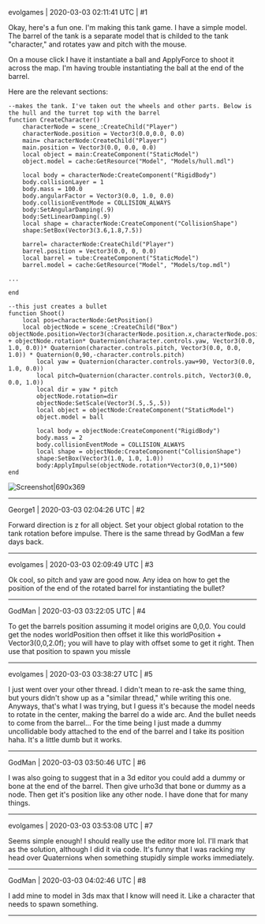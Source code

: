 evolgames | 2020-03-03 02:11:41 UTC | #1

Okay, here's a fun one.
I'm making this tank game. I have a simple model. The barrel of the tank is a separate model that is childed to the tank "character," and rotates yaw and pitch with the mouse.

On a mouse click I have it instantiate a ball and ApplyForce to shoot it across the map. I'm having trouble instantiating the ball at the end of the barrel.

Here are the relevant sections:
```
--makes the tank. I've taken out the wheels and other parts. Below is the hull and the turret top with the barrel
function CreateCharacter()
    characterNode = scene_:CreateChild("Player")
    characterNode.position = Vector3(0.0,0.0, 0.0)
    main= characterNode:CreateChild("Player")
    main.position = Vector3(0.0, 0.0, 0.0)
    local object = main:CreateComponent("StaticModel")
    object.model = cache:GetResource("Model", "Models/hull.mdl")

    local body = characterNode:CreateComponent("RigidBody")
    body.collisionLayer = 1
    body.mass = 100.0
    body.angularFactor = Vector3(0.0, 1.0, 0.0)
    body.collisionEventMode = COLLISION_ALWAYS
    body:SetAngularDamping(.9)
    body:SetLinearDamping(.9)
    local shape = characterNode:CreateComponent("CollisionShape")
    shape:SetBox(Vector3(3.6,1.8,7.5))

    barrel= characterNode:CreateChild("Player")
    barrel.position = Vector3(0.0, 0, 0.0)
    local barrel = tube:CreateComponent("StaticModel")
    barrel.model = cache:GetResource("Model", "Models/top.mdl")

...

end

--this just creates a bullet
function Shoot()
    local pos=characterNode:GetPosition()
    local objectNode = scene_:CreateChild("Box")
objectNode.position=Vector3(characterNode.position.x,characterNode.position.y+1.8,characterNode.position.z) + objectNode.rotation* Quaternion(character.controls.yaw, Vector3(0.0, 1.0, 0.0))* Quaternion(character.controls.pitch, Vector3(0.0, 0.0, 1.0)) * Quaternion(0,90,-character.controls.pitch)
        local yaw = Quaternion(character.controls.yaw+90, Vector3(0.0, 1.0, 0.0))
        local pitch=Quaternion(character.controls.pitch, Vector3(0.0, 0.0, 1.0))
        local dir = yaw * pitch
	    objectNode.rotation=dir
        objectNode:SetScale(Vector3(.5,.5,.5))
        local object = objectNode:CreateComponent("StaticModel")
        object.model = ball

        local body = objectNode:CreateComponent("RigidBody")
        body.mass = 2
        body.collisionEventMode = COLLISION_ALWAYS
        local shape = objectNode:CreateComponent("CollisionShape")
        shape:SetBox(Vector3(1.0, 1.0, 1.0))
        body:ApplyImpulse(objectNode.rotation*Vector3(0,0,1)*500)
end
```

![Screenshot|690x369](upload://epkBJm0qqDzgd4dIGhwStITcYLn.jpeg)

-------------------------

George1 | 2020-03-03 02:04:26 UTC | #2

Forward direction is z for all object.
Set your object global rotation to the tank rotation before impulse.  There is the same thread by GodMan a few days back.

-------------------------

evolgames | 2020-03-03 02:09:49 UTC | #3

Ok cool, so pitch and yaw are good now.
Any idea on how to get the position of the end of the rotated barrel for instantiating the bullet?

-------------------------

GodMan | 2020-03-03 03:22:05 UTC | #4

To get the barrels position assuming it model origins are 0,0,0. You could get the nodes worldPosition then offset it like this worldPosition + Vector3(0,0,2.0f); you will have to play with offset some to get it right. Then use that position to spawn you missle

-------------------------

evolgames | 2020-03-03 03:38:27 UTC | #5

I just went over your other thread. I didn't mean to re-ask the same thing, but yours didn't show up as a "similar thread," while writing this one.
Anyways, that's what I was trying, but I guess it's because the model needs to rotate in the center, making the barrel do a wide arc. And the bullet needs to come from the barrel...
For the time being I just made a dummy uncollidable body attached to the end of the barrel and I take its position haha. It's a little dumb but it works.

-------------------------

GodMan | 2020-03-03 03:50:46 UTC | #6

I was also going to suggest that in a 3d editor you could add a dummy or bone at the end of the barrel. Then give urho3d that bone or dummy as a node. Then get it's position like any other node. I have done that for many things.

-------------------------

evolgames | 2020-03-03 03:53:08 UTC | #7

Seems simple enough! I should really use the editor more lol. I'll mark that as the solution, although I did it via code.
It's funny that I was racking my head over Quaternions when something stupidly simple works immediately.

-------------------------

GodMan | 2020-03-03 04:02:46 UTC | #8

I add mine to model in 3ds max that I know will need it. Like a character that needs to spawn something.

-------------------------

